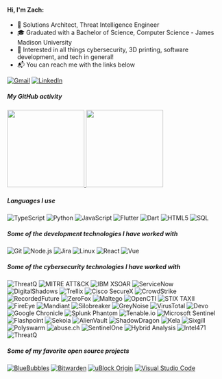 #### Hi, I'm Zach:

- 🦏 Solutions Architect, Threat Intelligence Engineer
- 🎓 Graduated with a Bachelor of Science, Computer Science - James Madison University
- 🧠 Interested in all things cybersecurity, 3D printing, software development, and tech in general!
- 📬 You can reach me with the links below

[![Gmail](https://img.shields.io/badge/-GMAIL-D14836?style=for-the-badge&logo=gmail&logoColor=white)](mailto:zlshames@gmail.com)
[![LinkedIn](https://img.shields.io/badge/-LINKEDIN-0077B5?style=for-the-badge&logo=linkedin&logoColor=white)](https://www.linkedin.com/in/zach-shames-86549984/)

##### My GitHub activity

<a href="https://github.com/zlshames">
  <img height="180em" src="https://github-readme-stats.vercel.app/api?username=zlshames&theme=buefy&show_icons=true&role=OWNER,ORGANIZATION_MEMBER" />
  <img height="180em" src="https://github-readme-stats.vercel.app/api/top-langs/?username=zlshames&theme=buefy&layout=compact&role=OWNER,ORGANIZATION_MEMBER" />
</a>

##### Languages I use

![TypeScript](https://img.shields.io/badge/-TypeScript-000000?style=flat&logo=typescript)
![Python](https://img.shields.io/badge/-Python-000000?style=flat&logo=python)
![JavaScript](https://img.shields.io/badge/-JavaScript-000000?style=flat&logo=javascript)
![Flutter](https://img.shields.io/badge/-Flutter-000000?style=flat&logo=flutter)
![Dart](https://img.shields.io/badge/-Dart-000000?style=flat&logo=dart)
![HTML5](https://img.shields.io/badge/-HTML5-000000?style=flat&logo=html5)
![SQL](https://img.shields.io/badge/-SQL-000000?style=flat&logo=postgresql)

##### Some of the development technologies I have worked with

![Git](https://img.shields.io/badge/-Git-222222?style=flat&logo=git&logoColor=F05032)
![Node.js](https://img.shields.io/badge/-Node.js-222222?style=flat&logo=node.js&logoColor=339933)
![Jira](https://img.shields.io/badge/-Jira-222222?style=flat&logo=jira-software&logoColor=white&logoColor=0052CC)
![Linux](https://img.shields.io/badge/-Linux-222222?style=flat&logo=linux&logoColor=FCC624)
![React](https://img.shields.io/badge/-React-222222?style=flat&logo=React&logoColor=61DAFB)
![Vue](https://img.shields.io/badge/-Vue-222222?style=flat&logo=Vue&logoColor=42b883)

##### Some of the cybersecurity technologies I have worked with

![ThreatQ](https://img.shields.io/badge/-ThreatQ-222222?style=flat&logo=threatq&logoColor=F05032)
![MITRE ATT&CK](https://img.shields.io/badge/-MITRE%20Attack-222222?style=flat&logo=mitre&logoColor=F05032)
![IBM XSOAR](https://img.shields.io/badge/-IBM%20XSOAR-222222?style=flat&logo=ibm&logoColor=F05032)
![ServiceNow](https://img.shields.io/badge/-ServiceNow-222222?style=flat&logo=servicenow&logoColor=F05032)
![DigitalShadows](https://img.shields.io/badge/-DigitalShadows-222222?style=flat&logo=digitalshadows&logoColor=F05032)
![Trellix](https://img.shields.io/badge/-Trellix-222222?style=flat&logo=mcafee&logoColor=F05032)
![Cisco SecureX](https://img.shields.io/badge/-Cisco%20SecureX-222222?style=flat&logo=cisco&logoColor=F05032)
![CrowdStrike](https://img.shields.io/badge/-CrowdStrike-222222?style=flat&logo=crowdstrike&logoColor=F05032)
![RecordedFuture](https://img.shields.io/badge/-RecordedFuture-222222?style=flat&logo=recordedfuture&logoColor=F05032)
![ZeroFox](https://img.shields.io/badge/-ZeroFox-222222?style=flat&logo=zerofox&logoColor=F05032)
![Maltego](https://img.shields.io/badge/-Maltego-222222?style=flat&logo=maltego&logoColor=F05032)
![OpenCTI](https://img.shields.io/badge/-OpenCTI-222222?style=flat&logo=opencti&logoColor=F05032)
![STIX TAXII](https://img.shields.io/badge/-STIX%20TAXII-222222?style=flat&logo=stix&logoColor=F05032)
![FireEye](https://img.shields.io/badge/-FireEye-222222?style=flat&logo=fireeye&logoColor=F05032)
![Mandiant](https://img.shields.io/badge/-Mandiant-222222?style=flat&logo=mandiant&logoColor=F05032)
![Silobreaker](https://img.shields.io/badge/-Silobreaker-222222?style=flat&logo=silobreaker&logoColor=F05032)
![GreyNoise](https://img.shields.io/badge/-GreyNoise-222222?style=flat&logo=greynoise&logoColor=F05032)
![VirusTotal](https://img.shields.io/badge/-VirusTotal-222222?style=flat&logo=virustotal&logoColor=F05032)
![Devo](https://img.shields.io/badge/-Devo-222222?style=flat&logo=devo&logoColor=F05032)
![Google Chronicle](https://img.shields.io/badge/-Google%20Chronicle-222222?style=flat&logo=google&logoColor=F05032)
![Splunk Phantom](https://img.shields.io/badge/-Splunk%20Phantom-222222?style=flat&logo=splunk&logoColor=F05032)
![Tenable.io](https://img.shields.io/badge/-Tenable.io-222222?style=flat&logo=tenable&logoColor=F05032)
![Microsoft Sentinel](https://img.shields.io/badge/-Microsoft%20Sentinel-222222?style=flat&logo=microsoft&logoColor=F05032)
![Flashpoint](https://img.shields.io/badge/-Flashpoint-222222?style=flat&logo=flashpoint&logoColor=F05032)
![Sekoia](https://img.shields.io/badge/-Sekoia-222222?style=flat&logo=sekoia&logoColor=F05032)
![AlienVault](https://img.shields.io/badge/-AlienVault-222222?style=flat&logo=alienvault&logoColor=F05032)
![ShadowDragon](https://img.shields.io/badge/-ShadowDragon-222222?style=flat&logo=shadowdragon&logoColor=F05032)
![Kela](https://img.shields.io/badge/-Kela-222222?style=flat&logo=kela&logoColor=F05032)
![Sixgill](https://img.shields.io/badge/-Sixgill-222222?style=flat&logo=sixgill&logoColor=F05032)
![Polyswarm](https://img.shields.io/badge/-Polyswarm-222222?style=flat&logo=polyswarm&logoColor=F05032)
![abuse.ch](https://img.shields.io/badge/-abuse.ch-222222?style=flat&logo=abusech&logoColor=F05032)
![SentinelOne](https://img.shields.io/badge/-SentinelOne-222222?style=flat&logo=sentinelone&logoColor=F05032)
![Hybrid Analysis](https://img.shields.io/badge/-ThreatQ-222222?style=flat&logo=crowdstrike&logoColor=F05032)
![Intel471](https://img.shields.io/badge/-Intel471-222222?style=flat&logo=intel471&logoColor=F05032)
![ThreatQ](https://img.shields.io/badge/-ThreatQ-222222?style=flat&logo=threatq&logoColor=F05032)

##### Some of my favorite open source projects

[![BlueBubbles](https://img.shields.io/badge/-BlueBubbles-444444?style=flat&logo=bluebubbles&logoColor=7E4798)](https://www.bluebubbles.app/)
[![Bitwarden](https://img.shields.io/badge/-Bitwarden-444444?style=flat&logo=bitwarden&logoColor=175DDC)](https://github.com/bitwarden)
[![uBlock Origin](https://img.shields.io/badge/-uBlock&#32;Origin-444444?style=flat&logo=UBlock-Origin&logoColor=800000)](https://github.com/gorhill/uBlock)
[![Visual Studio Code](https://img.shields.io/badge/-VSCode-444444?style=flat&logo=visual-studio-code&logoColor=007ACC)](https://github.com/microsoft/vscode)
